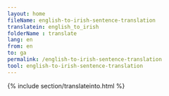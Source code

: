 ```yaml
---
layout: home
fileName: english-to-irish-sentence-translation
translatein: english_to_irish
folderName : translate
lang: en
from: en
to: ga
permalink: /english-to-irish-sentence-translation
tool: english-to-irish-sentence-translation
---
```

{% include section/translateinto.html %}